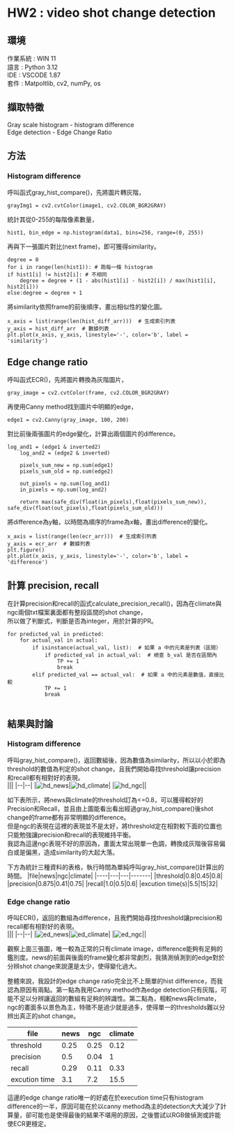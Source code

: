 # HW2 : video shot change detection
## 環境
作業系統 : WIN 11  
語言 : Python 3.12  
IDE : VSCODE 1.87  
套件 : Matpoltlib, cv2, numPy, os  

## 擷取特徵
Gray scale histogram - histogram difference  
Edge detection - Edge Change Ratio  

## 方法
### Histogram difference
呼叫函式gray_hist_compare()，先將圖片轉灰階，  
```python=
grayImg1 = cv2.cvtColor(image1, cv2.COLOR_BGR2GRAY)
```
統計其從0-255的每階像素數量，
```python=
hist1, bin_edge = np.histogram(data1, bins=256, range=(0, 255))
```
再與下一張圖片對比(next frame)，即可獲得similarity。
```python=
degree = 0
for i in range(len(hist1)): # 跑每一條 histogram
if hist1[i] != hist2[i]: # 不相同
    degree = degree + (1 - abs(hist1[i] - hist2[i]) / max(hist1[i], hist2[i]))
else:degree = degree + 1
```
將similarity依照frame的前後順序，畫出相似性的變化圖。  
```python=
x_axis = list(range(len(hist_diff_arr)))  # 生成索引列表
y_axis = hist_diff_arr  # 數據列表
plt.plot(x_axis, y_axis, linestyle='-', color='b', label = 'similarity')
```

## Edge change ratio
呼叫函式ECR()，先將圖片轉換為灰階圖片，  
```python=
gray_image = cv2.cvtColor(frame, cv2.COLOR_BGR2GRAY)
```
再使用Canny method找到圖片中明顯的edge，  
```python=
edge1 = cv2.Canny(gray_image, 100, 200)
```
對比前後兩張圖片的edge變化，計算出兩個圖片的difference。  
```python=
log_and1 = (edge1 & inverted2)
    log_and2 = (edge2 & inverted)
    
    pixels_sum_new = np.sum(edge1)
    pixels_sum_old = np.sum(edge2)

    out_pixels = np.sum(log_and1)
    in_pixels = np.sum(log_and2)

    return max(safe_div(float(in_pixels),float(pixels_sum_new)), safe_div(float(out_pixels),float(pixels_sum_old)))
```
將difference為y軸，以時間為順序的frame為x軸，畫出difference的變化。  
```python=
x_axis = list(range(len(ecr_arr)))  # 生成索引列表
y_axis = ecr_arr  # 數據列表
plt.figure() 
plt.plot(x_axis, y_axis, linestyle='-', color='b', label = 'difference')
```
## 計算 precision, recall
在計算precision和recall的函式calculate_precision_recall()，因為在climate與ngc兩個txt檔案裏面都有整段區間的shot change，  
所以做了判斷式，判斷是否為integer，用於計算的PR。  
```python=
for predicted_val in predicted:
    for actual_val in actual:
        if isinstance(actual_val, list):  # 如果 a 中的元素是列表（區間）
            if predicted_val in actual_val:  # 檢查 b_val 是否在區間內
                TP += 1
                break
        elif predicted_val == actual_val:  # 如果 a 中的元素是數值，直接比較
            TP += 1
            break
            
```


## 結果與討論
### Histogram difference
呼叫gray_hist_compare()，返回數組後，因為數值為similarity，所以以小於即為threshold的數值為判定的shot change，且我們開始尋找threshold讓precision和recall都有相對好的表現。  
|||
|--|--|
|![hd_news](https://hackmd.io/_uploads/B1ydUlJ1C.jpg)|![hd_climate](https://hackmd.io/_uploads/By1yteJJ0.jpg)|
|![hd_ngc](https://hackmd.io/_uploads/Sy8qnxk10.jpg)||

如下表所示，將news與climate的threshold訂為<=0.8，可以獲得較好的Precision和Recall，並且由上圖能看出看出經過gray_hist_compare()後shot change的frame都有非常明顯的difference。  
但是ngc的表現在這裡的表現並不是太好，將threshold定在相對較下面的位置也只能勉強讓precision和recall的表現維持平衡。  
我認為這邊ngc表現不好的原因為，畫面太常出現單一色調，轉換成灰階後容易偏白或是偏黑，造成similarity的大起大落。  

下方為統計三種資料的表格，執行時間為單純呼叫gray_hist_compare()計算出的時間。
|file|news|ngc|climate|
|----|---|---|-------|
|threshold|0.8|0.45|0.8|
|precision|0.875|0.41|0.75|
|recall|1.0|0.5|0.6|
|excution time(s)|5.5|15|32|

### Edge change ratio
呼叫ECR()，返回的數組為difference，且我們開始尋找threshold讓precision和recall都有相對好的表現。  
|||
|--|--|
|![ed_news](https://hackmd.io/_uploads/Hkj9Y-1JR.jpg)|![ed_climate](https://hackmd.io/_uploads/SJNmqbkkR.jpg)|
|![ed_ngc](https://hackmd.io/_uploads/H1W5aZkyC.jpg)||

觀察上面三張圖，唯一較為正常的只有climate image，difference能夠有足夠的鑑別度。news的前面與後面的frame變化都非常劇烈，我猜測偵測到的edge對於分辨shot change來說還是太少，使得變化過大。

整體來說，我設計的edge change ratio完全比不上簡單的hist difference，而我認為原因有兩點。第一點為我用Canny method作為edge detection只有灰階，可能不足以分辨讓返回的數組有足夠的辨識性。第二點為，相較news與climate，ngc的畫面多以景色為主，特徵不是過少就是過多，使得單一的thresholds難以分辨出真正的shot change。  

|file|news|ngc|climate|
|----|---|---|-------|
|threshold|0.25|0.25|0.12|
|precision|0.5|0.04|1|
|recall|0.29|0.11|0.33|
|excution time|3.1|7.2|15.5|

這邊的edge change ratio唯一的好處在於execution time只有histogram difference的一半，原因可能在於以canny method為主的detection大大減少了計算量，卻可能也是使得最後的結果不堪用的原因，之後嘗試以RGB做偵測或許能使ECR更穩定。  







